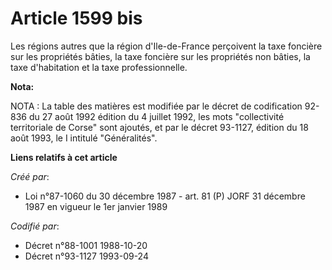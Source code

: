 # Article 1599 bis

Les régions autres que la région d'Ile-de-France perçoivent la taxe foncière sur les propriétés bâties, la taxe foncière sur
les propriétés non bâties, la taxe d'habitation et la taxe professionnelle.

**Nota:**

NOTA : La table des matières est modifiée par le décret de codification 92-836 du 27 août 1992 édition du 4 juillet 1992, les
mots "collectivité territoriale de Corse" sont ajoutés, et par le décret 93-1127, édition du 18 août 1993, le I intitulé
"Généralités".

**Liens relatifs à cet article**

_Créé par_:

  - Loi n°87-1060 du 30 décembre 1987 - art. 81 (P) JORF 31 décembre 1987 en vigueur le 1er janvier 1989

_Codifié par_:

  - Décret n°88-1001 1988-10-20
  - Décret n°93-1127 1993-09-24
